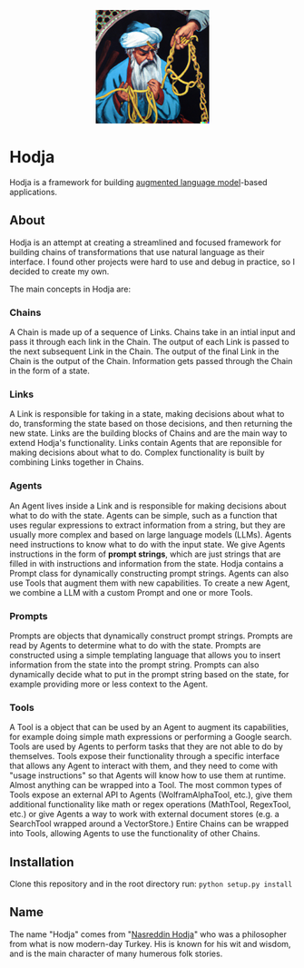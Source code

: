 <p align="center">
  <img src="static/nasreddin_hodja_chain.png" alt="Nasreddin Hodja inspects a chain" width="200" />
</p>

# Hodja
Hodja is a framework for building [augmented language model](https://arxiv.org/abs/2302.07842)-based applications.

## About
Hodja is an attempt at creating a streamlined and focused framework for building chains of transformations that use natural language as their interface. I found other projects were hard to use and debug in practice, so I decided to create my own.

The main concepts in Hodja are:

### Chains
A Chain is made up of a sequence of Links. Chains take in an intial input and pass it through each link in the Chain. The output of each Link is passed to the next subsequent Link in the Chain. The output of the final Link in the Chain is the output of the Chain. Information gets passed through the Chain in the form of a state.

### Links
A Link is responsible for taking in a state, making decisions about what to do, transforming the state based on those decisions, and then returning the new state. Links are the building blocks of Chains and are the main way to extend Hodja's functionality. Links contain Agents that are reponsible for making decisions about what to do. Complex functionality is built by combining Links together in Chains.

### Agents
An Agent lives inside a Link and is responsible for making decisions about what to do with the state. Agents can be simple, such as a function that uses regular expressions to extract information from a string, but they are usually more complex and based on large language models (LLMs). Agents need instructions to know what to do with the input state. We give Agents instructions in the form of **prompt strings**, which are just strings that are filled in with instructions and information from the state. Hodja contains a Prompt class for dynamically constructing prompt strings. Agents can also use Tools that augment them with new capabilities. To create a new Agent, we combine a LLM with a custom Prompt and one or more Tools. 

### Prompts
Prompts are objects that dynamically construct prompt strings. Prompts are read by Agents to determine what to do with the state. Prompts are constructed using a simple templating language that allows you to insert information from the state into the prompt string. Prompts can also dynamically decide what to put in the prompt string based on the state, for example providing more or less context to the Agent.

### Tools
A Tool is a object that can be used by an Agent to augment its capabilities, for example doing simple math expressions or performing a Google search. Tools are used by Agents to perform tasks that they are not able to do by themselves. Tools expose their functionality through a specific interface that allows any Agent to interact with them, and they need to come with "usage instructions" so that Agents will know how to use them at runtime. Almost anything can be wrapped into a Tool. The most common types of Tools expose an external API to Agents (WolframAlphaTool, etc.), give them additional functionality like math or regex operations (MathTool, RegexTool, etc.) or give Agents a way to work with external document stores (e.g. a SearchTool wrapped around a VectorStore.) Entire Chains can be wrapped into Tools, allowing Agents to use the functionality of other Chains.


## Installation
Clone this repository and in the root directory run:
```python setup.py install```

## Name
The name "Hodja" comes from "[Nasreddin Hodja](https://en.wikipedia.org/wiki/Nasreddin_)" who was a philosopher from what is now modern-day Turkey. His is known for his wit and wisdom, and is the main character of many humerous folk stories.


